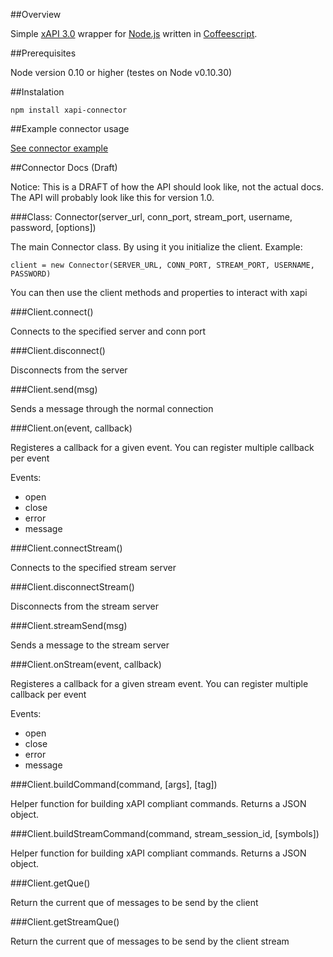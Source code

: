 ##Overview

Simple [xAPI 3.0](http://developers.xstore.pro/) wrapper for [Node.js](http://nodejs.org/) written in [Coffeescript](http://coffeescript.org/).

##Prerequisites

Node version 0.10 or higher (testes on Node v0.10.30)

##Instalation

`npm install xapi-connector`

##Example connector usage

[See connector example](src/connector-example.litcoffee)

##Connector Docs (Draft)

Notice: This is a DRAFT of how the API should look like, not the actual docs. The API will probably look like this for version 1.0.

###Class: Connector(server_url, conn_port, stream_port, username, password, [options])

The main Connector class. By using it you initialize the client. Example:

    client = new Connector(SERVER_URL, CONN_PORT, STREAM_PORT, USERNAME, PASSWORD)

You can then use the client methods and properties to interact with xapi

###Client.connect()

Connects to the specified server and conn port

###Client.disconnect()

Disconnects from the server

###Client.send(msg)

Sends a message through the normal connection

###Client.on(event, callback)

Registeres a callback for a given event. You can register multiple callback per event

Events:
- open
- close
- error
- message

###Client.connectStream()

Connects to the specified stream server

###Client.disconnectStream()

Disconnects from the stream server

###Client.streamSend(msg)

Sends a message to the stream server

###Client.onStream(event, callback)

Registeres a callback for a given stream event. You can register multiple callback per event

Events:
- open
- close
- error
- message

###Client.buildCommand(command, [args], [tag])

Helper function for building xAPI compliant commands. Returns a JSON object.

###Client.buildStreamCommand(command, stream_session_id, [symbols])

Helper function for building xAPI compliant commands. Returns a JSON object.

###Client.getQue()

Return the current que of messages to be send by the client

###Client.getStreamQue()

Return the current que of messages to be send by the client stream
